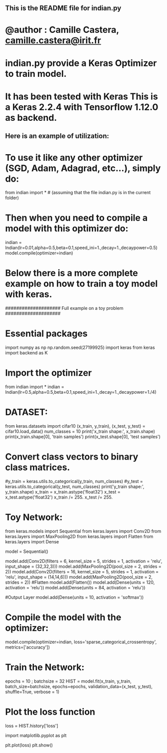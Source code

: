 ## This is the README file for indian.py ##

# @author : Camille Castera, camille.castera@irit.fr

# indian.py provide a Keras Optimizer to train model.
# It has been tested with Keras This is a Keras 2.2.4 with Tensorflow 1.12.0 as backend. 

## Here is an example of utilization: ######

# To use it like any other optimizer (SGD, Adam, Adagrad, etc...), simply do:

from indian import * # (assuming that the file indian.py is in the current folder)

# Then when you need to compile a model with this optimizer do:

indian = Indian(lr=0.01,alpha=0.5,beta=0.1,speed_ini=1.,decay=1.,decaypower=0.5)
model.compile(optimizer=indian)

# Below there is a more complete example on how to train a toy model with keras.




#################### Full example on a toy problem ####################

# Essential packages

import numpy as np
np.random.seed(27199925)
import keras
from keras import backend as K


# Import the optimizer
from indian import *
indian = Indian(lr=0.5,alpha=0.5,beta=0.1,speed_ini=1.,decay=1.,decaypower=1./4)

# DATASET:

from keras.datasets import cifar10
(x_train, y_train), (x_test, y_test) = cifar10.load_data()
num_classes = 10
print('x_train shape:', x_train.shape)
print(x_train.shape[0], 'train samples')
print(x_test.shape[0], 'test samples')
# Convert class vectors to binary class matrices.
#y_train = keras.utils.to_categorical(y_train, num_classes)
#y_test = keras.utils.to_categorical(y_test, num_classes)
print('y_train shape:', y_train.shape)
x_train = x_train.astype('float32')
x_test = x_test.astype('float32')
x_train /= 255.
x_test /= 255.

# Toy Network:

from keras.models import Sequential
from keras.layers import Conv2D
from keras.layers import MaxPooling2D
from keras.layers import Flatten
from keras.layers import Dense

model = Sequential()

model.add(Conv2D(filters = 6, 
                 kernel_size = 5, 
                 strides = 1, 
                 activation = 'relu', 
                 input_shape = (32,32,3)))
model.add(MaxPooling2D(pool_size = 2, strides = 2))
model.add(Conv2D(filters = 16, 
                 kernel_size = 5,
                 strides = 1,
                 activation = 'relu',
                 input_shape = (14,14,6)))
model.add(MaxPooling2D(pool_size = 2, strides = 2))
#Flatten
model.add(Flatten())
model.add(Dense(units = 120, activation = 'relu'))
model.add(Dense(units = 84, activation = 'relu'))

#Output Layer
model.add(Dense(units = 10, activation = 'softmax'))

# Compile the model with the optimizer:

model.compile(optimizer=indian, loss='sparse_categorical_crossentropy', metrics=['accuracy'])

# Train the Network:
epochs = 10 ; batchsize = 32
HIST = model.fit(x_train, y_train,
              batch_size=batchsize,
              epochs=epochs,
              validation_data=(x_test, y_test),
              shuffle=True,
              verbose = 1)
              
# Plot the loss function

loss = HIST.history['loss']

import matplotlib.pyplot as plt

plt.plot(loss)
plt.show()
